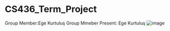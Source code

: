 # CS436_Term_Project
Group Member:Ege Kurtuluş
Group Mmeber Present: Ege Kurtuluş
![image](https://github.com/user-attachments/assets/52fcad2f-32c6-451f-bea2-2ce362b7e394)
